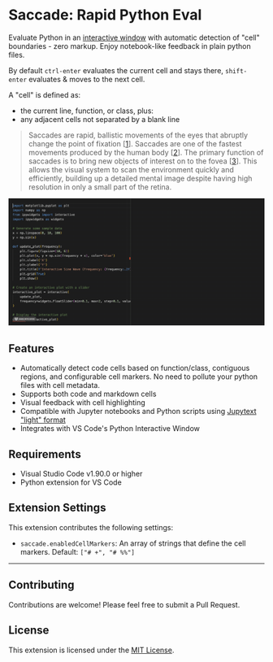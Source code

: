 # Saccade: Rapid Python Eval

Evaluate Python in an [interactive window](https://code.visualstudio.com/docs/python/jupyter-support-py#_using-the-python-interactive-window) with automatic detection of "cell" boundaries - zero markup. Enjoy notebook-like feedback in plain python files.

By default `ctrl-enter` evaluates the current cell and stays there, `shift-enter` evaluates & moves to the next cell.

A "cell" is defined as:
* the current line, function, or class, plus:
* any adjacent cells not separated by a blank line

> Saccades are rapid, ballistic movements of the eyes that abruptly change the point of fixation [[1](https://www.ncbi.nlm.nih.gov/books/NBK10991/#:~:text=Saccades%20are%20rapid%2C%20ballistic%20movements,while%20gazing%20around%20a%20room.)]. Saccades are one of the fastest movements produced by the human body [[2](https://www.mdpi.com/2313-433X/8/3/76#:~:text=Saccades%20are%20one%20of%20the,25%20°%20of%20visual%20angle)]. The primary function of saccades is to bring new objects of interest on to the fovea [[3](https://www.uni-muenster.de/imperia/md/content/psyifp/ae_lappe/heins__f.__lappe__m.22.pdf)]. This allows the visual system to scan the environment quickly and efficiently, building up a detailed mental image despite having high resolution in only a small part of the retina.

![Saccade Demo](images/demo.gif)

## Features

- Automatically detect code cells based on function/class, contiguous regions, and configurable cell markers. No need to pollute your python files with cell metadata.
- Supports both code and markdown cells
- Visual feedback with cell highlighting
- Compatible with Jupyter notebooks and Python scripts using [Jupytext "light" format](https://jupytext.readthedocs.io/en/latest/formats-scripts.html#the-light-format)
- Integrates with VS Code's Python Interactive Window

## Requirements

- Visual Studio Code v1.90.0 or higher
- Python extension for VS Code

## Extension Settings

This extension contributes the following settings:

* `saccade.enabledCellMarkers`: An array of strings that define the cell markers. Default: `["# +", "# %%"]`

---

## Contributing

Contributions are welcome! Please feel free to submit a Pull Request.

## License

This extension is licensed under the [MIT License](LICENSE).
